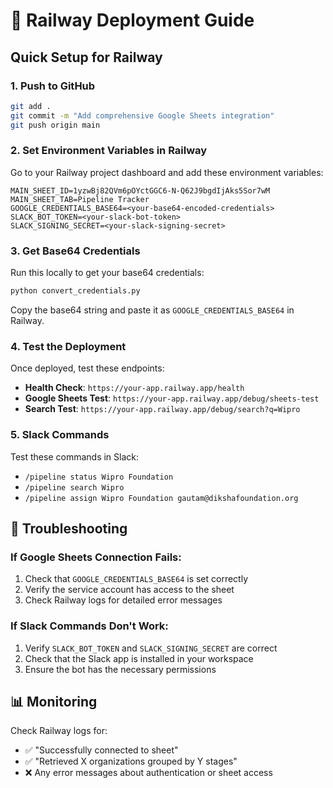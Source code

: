 # 🚀 Railway Deployment Guide

## Quick Setup for Railway

### 1. **Push to GitHub**
```bash
git add .
git commit -m "Add comprehensive Google Sheets integration"
git push origin main
```

### 2. **Set Environment Variables in Railway**

Go to your Railway project dashboard and add these environment variables:

```
MAIN_SHEET_ID=1yzwBj82QVm6pOYctGGC6-N-Q62J9bgdIjAks5Sor7wM
MAIN_SHEET_TAB=Pipeline Tracker
GOOGLE_CREDENTIALS_BASE64=<your-base64-encoded-credentials>
SLACK_BOT_TOKEN=<your-slack-bot-token>
SLACK_SIGNING_SECRET=<your-slack-signing-secret>
```

### 3. **Get Base64 Credentials**
Run this locally to get your base64 credentials:
```bash
python convert_credentials.py
```
Copy the base64 string and paste it as `GOOGLE_CREDENTIALS_BASE64` in Railway.

### 4. **Test the Deployment**

Once deployed, test these endpoints:

- **Health Check**: `https://your-app.railway.app/health`
- **Google Sheets Test**: `https://your-app.railway.app/debug/sheets-test`
- **Search Test**: `https://your-app.railway.app/debug/search?q=Wipro`

### 5. **Slack Commands**

Test these commands in Slack:
- `/pipeline status Wipro Foundation`
- `/pipeline search Wipro`
- `/pipeline assign Wipro Foundation gautam@dikshafoundation.org`

## 🔧 Troubleshooting

### If Google Sheets Connection Fails:
1. Check that `GOOGLE_CREDENTIALS_BASE64` is set correctly
2. Verify the service account has access to the sheet
3. Check Railway logs for detailed error messages

### If Slack Commands Don't Work:
1. Verify `SLACK_BOT_TOKEN` and `SLACK_SIGNING_SECRET` are correct
2. Check that the Slack app is installed in your workspace
3. Ensure the bot has the necessary permissions

## 📊 Monitoring

Check Railway logs for:
- ✅ "Successfully connected to sheet"
- ✅ "Retrieved X organizations grouped by Y stages"
- ❌ Any error messages about authentication or sheet access
